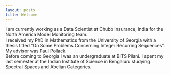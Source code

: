 ```yaml
---
layout: posts
title: Welcome
---
```

I am currently working as a Data Scientist at Chubb Insurance, India for the North America Model Monitoring team.<br/>
I received my PhD in Mathematics from the University of Georgia with a thesis titled "On Some Problems Concerning Integer Recurring Sequences". <br/>
My advisor was <a href="http://pollack.uga.edu" target="_blank">Paul Pollack.</a> <br/>
Before coming to Georgia I was an undergraduate at BITS Pilani.
I spent my last semester at the Indian Institute of Science in Bengaluru studying Spectral Spaces and Abelian Categories.
